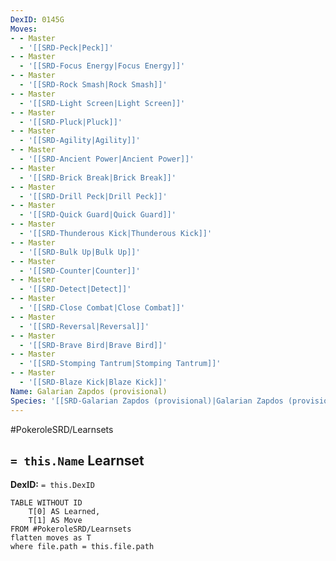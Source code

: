 ```yaml
---
DexID: 0145G
Moves:
- - Master
  - '[[SRD-Peck|Peck]]'
- - Master
  - '[[SRD-Focus Energy|Focus Energy]]'
- - Master
  - '[[SRD-Rock Smash|Rock Smash]]'
- - Master
  - '[[SRD-Light Screen|Light Screen]]'
- - Master
  - '[[SRD-Pluck|Pluck]]'
- - Master
  - '[[SRD-Agility|Agility]]'
- - Master
  - '[[SRD-Ancient Power|Ancient Power]]'
- - Master
  - '[[SRD-Brick Break|Brick Break]]'
- - Master
  - '[[SRD-Drill Peck|Drill Peck]]'
- - Master
  - '[[SRD-Quick Guard|Quick Guard]]'
- - Master
  - '[[SRD-Thunderous Kick|Thunderous Kick]]'
- - Master
  - '[[SRD-Bulk Up|Bulk Up]]'
- - Master
  - '[[SRD-Counter|Counter]]'
- - Master
  - '[[SRD-Detect|Detect]]'
- - Master
  - '[[SRD-Close Combat|Close Combat]]'
- - Master
  - '[[SRD-Reversal|Reversal]]'
- - Master
  - '[[SRD-Brave Bird|Brave Bird]]'
- - Master
  - '[[SRD-Stomping Tantrum|Stomping Tantrum]]'
- - Master
  - '[[SRD-Blaze Kick|Blaze Kick]]'
Name: Galarian Zapdos (provisional)
Species: '[[SRD-Galarian Zapdos (provisional)|Galarian Zapdos (provisional)]]'
---
```


#PokeroleSRD/Learnsets

## `= this.Name` Learnset

**DexID:** `= this.DexID`

```dataview
TABLE WITHOUT ID
    T[0] AS Learned,
    T[1] AS Move
FROM #PokeroleSRD/Learnsets
flatten moves as T
where file.path = this.file.path
```
